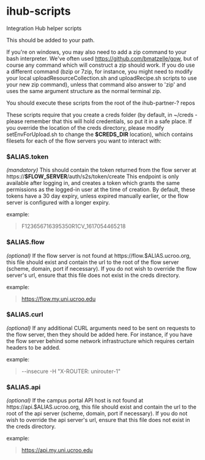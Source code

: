 # ihub-scripts
Integration Hub helper scripts

This should be added to your path.

If you're on windows, you may also need to add a zip command to your bash interpreter.  We've often used https://github.com/bmatzelle/gow, but of course any command which will construct a zip should work.  If you do use a different command (bzip or 7zip, for instance, you might need to modify your local uploadResourceCollection.sh and uploadRecipe.sh scripts to use your new zip command), unless that command also answer to 'zip' and uses the same argument structure as the normal terminal zip.

You should execute these scripts from the root of the ihub-partner-? repos

These scripts require that you create a creds folder (by default, in ~/creds - please remember that this will hold credentials, so put it in a safe place.  If you override the location of the creds directory, please modify setEnvForUpload.sh to change the **$CREDS_DIR** location), which contains filesets for each of the flow servers you want to interact with:

### **$ALIAS**.token
*(mandatory)* 
This should contain the token returned from the flow server at https://**$FLOW_SERVER**/auth/s2s/token/create
This endpoint is only available after logging in, and creates a token which grants the same permissions as the logged-in user at the time of creation.  By default, these tokens have a 30 day expiry, unless expired manually earlier, or the flow server is configured with a longer expiry.

example:
> F123656716395350R1CV_1617054465218

### **$ALIAS**.flow
*(optional)*
If the flow server is not found at https://flow.$ALIAS.ucroo.org, this file should exist and contain the url to the root of the flow server (scheme, domain, port if necessary).  If you do not wish to override the flow server's url, ensure that this file does not exist in the creds directory.

example:
> https://flow.my.uni.ucroo.edu

### **$ALIAS**.curl
*(optional)*
If any additional CURL arguments need to be sent on requests to the flow server, then they should be added here.  For instance, if you have the flow server behind some network infrastructure which requires certain headers to be added.

example:
> --insecure -H "X-ROUTER: unirouter-1"

### **$ALIAS**.api
*(optional)*
If the campus portal API host is not found at https://api.$ALIAS.ucroo.org, this file should exist and contain the url to the root of the api server (scheme, domain, port if necessary).  If you do not wish to override the api server's url, ensure that this file does not exist in the creds directory.

example:
> https://api.my.uni.ucroo.edu
